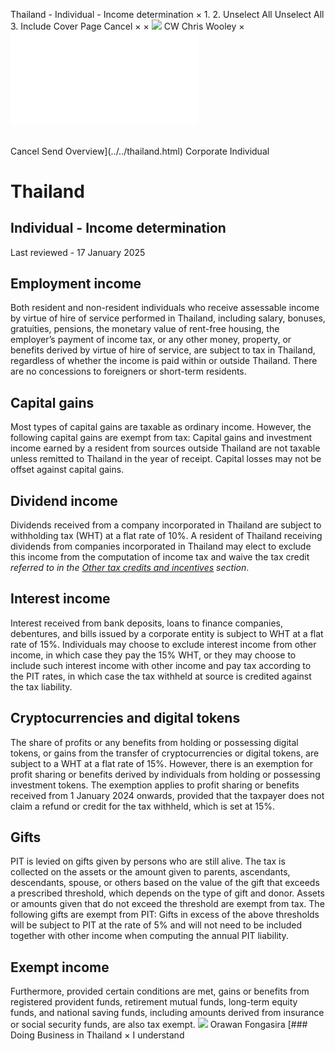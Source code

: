 Thailand - Individual - Income determination
×
1.
2.
Unselect All
Unselect All
3.
Include Cover Page
Cancel
×
×
![](../../-/media/world-wide-tax-summaries/attachments/global---chris-wooley.ashx%3Frev=ac5e5f3223b34096b1afc2a6009c7320&revision=ac5e5f32-23b3-4096-b1af-c2a6009c7320&hash=859B7ADC84DC2CBEC9760E9E6EE7DE6D0A8BFCDF)
CW
Chris Wooley
×
![](income-determination.html)
######
Cancel
Send
Overview](../../thailand.html)
Corporate
Individual
# Thailand
## Individual - Income determination
Last reviewed - 17 January 2025
## Employment income
Both resident and non-resident individuals who receive assessable income by virtue of hire of service performed in Thailand, including salary, bonuses, gratuities, pensions, the monetary value of rent-free housing, the employer’s payment of income tax, or any other money, property, or benefits derived by virtue of hire of service, are subject to tax in Thailand, regardless of whether the income is paid within or outside Thailand. There are no concessions to foreigners or short-term residents.
## Capital gains
Most types of capital gains are taxable as ordinary income. However, the following capital gains are exempt from tax:
Capital gains and investment income earned by a resident from sources outside Thailand are not taxable unless remitted to Thailand in the year of receipt.
Capital losses may not be offset against capital gains.
## Dividend income
Dividends received from a company incorporated in Thailand are subject to withholding tax (WHT) at a flat rate of 10%. A resident of Thailand receiving dividends from companies incorporated in Thailand may elect to exclude this income from the computation of income tax and waive the tax credit *referred to in the [Other tax credits and incentives](other-tax-credits-and-incentives.html) section*.
## Interest income
Interest received from bank deposits, loans to finance companies, debentures, and bills issued by a corporate entity is subject to WHT at a flat rate of 15%. Individuals may choose to exclude interest income from other income, in which case they pay the 15% WHT, or they may choose to include such interest income with other income and pay tax according to the PIT rates, in which case the tax withheld at source is credited against the tax liability.
## Cryptocurrencies and digital tokens
The share of profits or any benefits from holding or possessing digital tokens, or gains from the transfer of cryptocurrencies or digital tokens, are subject to a WHT at a flat rate of 15%.
However, there is an exemption for profit sharing or benefits derived by individuals from holding or possessing investment tokens. The exemption applies to profit sharing or benefits received from 1 January 2024 onwards, provided that the taxpayer does not claim a refund or credit for the tax withheld, which is set at 15%.
## Gifts
PIT is levied on gifts given by persons who are still alive. The tax is collected on the assets or the amount given to parents, ascendants, descendants, spouse, or others based on the value of the gift that exceeds a prescribed threshold, which depends on the type of gift and donor. Assets or amounts given that do not exceed the threshold are exempt from tax.
The following gifts are exempt from PIT:
Gifts in excess of the above thresholds will be subject to PIT at the rate of 5% and will not need to be included together with other income when computing the annual PIT liability.
## Exempt income
Furthermore, provided certain conditions are met, gains or benefits from registered provident funds, retirement mutual funds, long-term equity funds, and national saving funds, including amounts derived from insurance or social security funds, are also tax exempt.
![](../../-/media/world-wide-tax-summaries/thailandorawan-fongasirathailand--orawan-fongasirajpg20250107101840290.ashx%3Frev=f37ff49ed2a2461ebcfdf15f0214492b&revision=f37ff49e-d2a2-461e-bcfd-f15f0214492b&hash=686EA2CEDB3F490A2EF663067D052BC0972BD36E)
Orawan Fongasira
[### Doing Business in Thailand
×
I understand